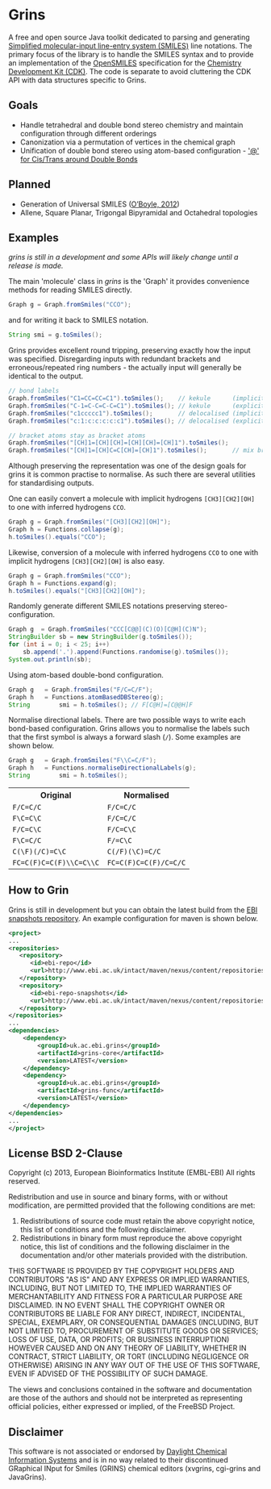 # Grins

A free and open source Java toolkit dedicated to parsing and generating [Simplified molecular-input line-entry system (SMILES)](http://en.wikipedia.org/wiki/Simplified_molecular-input_line-entry_system) line notations. The primary focus of the library is to handle the SMILES syntax and to provide an implementation of the [OpenSMILES](http://www.opensmiles.org) specification for the [Chemistry Development Kit (CDK)](http://sourceforge.net/projects/cdk/). The code is separate to avoid cluttering the CDK API with data structures specific to Grins.

## Goals
 - Handle tetrahedral and double bond stereo chemistry and maintain configuration through different orderings
 - Canonization via a permutation of vertices in the chemical graph
 - Unification of double bond stereo using atom-based configuration - ['@' for Cis/Trans around Double Bonds
](http://www.opensmiles.org/opensmiles.html#_tt_tt_for_cis_trans_around_double_bonds)

## Planned 
 - Generation of Universal SMILES ([O’Boyle, 2012](http://www.jcheminf.com/content/4/1/22))
 - Allene, Square Planar, Trigongal Bipyramidal and Octahedral topologies

## Examples

_grins is still in a development and some APIs will likely change until a release is made._

The main 'molecule' class in _grins_ is the 'Graph' it provides convenience methods for reading SMILES directly.

```java
Graph g = Graph.fromSmiles("CCO");
```

and for writing it back to SMILES notation.

```java
String smi = g.toSmiles();
```

Grins provides excellent round tripping, preserving exactly how the input was specified. Disregarding inputs with redundant brackets and erroneous/repeated ring numbers - the actually input will generally be identical to the output.

```java
// bond labels
Graph.fromSmiles("C1=CC=CC=C1").toSmiles();    // kekule      (implicit single bonds)
Graph.fromSmiles("C-1=C-C=C-C=C1").toSmiles(); // kekule      (explicit single bonds)
Graph.fromSmiles("c1ccccc1").toSmiles();       // delocalised (implicit aromatic bonds)
Graph.fromSmiles("c:1:c:c:c:c:c1").toSmiles(); // delocalised (explicit aromatic bonds)

// bracket atoms stay as bracket atoms
Graph.fromSmiles("[CH]1=[CH][CH]=[CH][CH]=[CH]1").toSmiles();
Graph.fromSmiles("[CH]1=[CH]C=C[CH]=[CH]1").toSmiles();       // mix bracket and subset atoms
```

Although preserving the representation was one of the design goals for grins it is common practise to normalise.
As such there are several utilities for standardising outputs.

One can easily convert a molecule with implicit hydrogens `[CH3][CH2][OH]` to
one with inferred hydrogens `CCO`.

```java
Graph g = Graph.fromSmiles("[CH3][CH2][OH]");
Graph h = Functions.collapse(g);
h.toSmiles().equals("CCO");
```

Likewise, conversion of a molecule with inferred hydrogens `CCO` to
one with implicit hydrogens `[CH3][CH2][OH]` is also easy.

```java
Graph g = Graph.fromSmiles("CCO");
Graph h = Functions.expand(g);
h.toSmiles().equals("[CH3][CH2][OH]");
```

Randomly generate different SMILES notations preserving stereo-configuration.

```java
Graph g  = Graph.fromSmiles("CCC[C@@](C)(O)[C@H](C)N");
StringBuilder sb = new StringBuilder(g.toSmiles());
for (int i = 0; i < 25; i++)
    sb.append('.').append(Functions.randomise(g).toSmiles());
System.out.println(sb);
```

Using atom-based double-bond configuration.

```java
Graph g   = Graph.fromSmiles("F/C=C/F");
Graph h   = Functions.atomBasedDBStereo(g);
String        smi = h.toSmiles(); // F[C@H]=[C@@H]F
```

Normalise directional labels. There are two possible ways to write each
bond-based configuration. Grins allows you to normalise the labels such
that the first symbol is always a forward slash (`/`). Some examples are
shown below.

```java
Graph g   = Graph.fromSmiles("F\\C=C/F");
Graph h   = Functions.normaliseDirectionalLabels(g);
String        smi = h.toSmiles();
```

<table>
<tr><th>Original</th>               <th>Normalised</th>
<tr><td><code>F/C=C/C</code></td>              <td><code>F/C=C/C</code></td>
<tr><td><code>F\C=C\C</code></td>              <td><code>F/C=C/C</code></td>
<tr><td><code>F/C=C\C</code></td>              <td><code>F/C=C\C</code></td>
<tr><td><code>F\C=C/C</code></td>              <td><code>F/=C\C</code></td>
<tr><td><code>C(\F)(/C)=C\C</code></td>        <td><code>C(/F)(\C)=C/C</code></td>
<tr><td><code>FC=C(F)C=C(F)\\C=C\\C</code></td><td><code>FC=C(F)C=C(F)/C=C/C</code></td>
</table>

## How to Grin

Grins is still in development but you can obtain the latest build from the [EBI snapshots repository](http://www.ebi.ac.uk/intact/maven/nexus/content/repositories/ebi-repo-snapshots/). An example configuration for maven is shown below.

```xml
<project>
...
<repositories>
   <repository>
      <id>ebi-repo</id>
      <url>http://www.ebi.ac.uk/intact/maven/nexus/content/repositories/ebi-repo/</url>
   </repository>
   <repository>
      <id>ebi-repo-snapshots</id>
      <url>http://www.ebi.ac.uk/intact/maven/nexus/content/repositories/ebi-repo-snapshots/</url>
   </repository>
</repositories>
...
<dependencies>
    <dependency>
        <groupId>uk.ac.ebi.grins</groupId>
        <artifactId>grins-core</artifactId>
        <version>LATEST</version>
    </dependency>
    <dependency>
        <groupId>uk.ac.ebi.grins</groupId>
        <artifactId>grins-func</artifactId>
        <version>LATEST</version>
    </dependency>
</dependencies>
...
</project>
```

## License BSD 2-Clause

Copyright (c) 2013, European Bioinformatics Institute (EMBL-EBI)
All rights reserved.

Redistribution and use in source and binary forms, with or without modification, are permitted provided that the following conditions are met:

 1. Redistributions of source code must retain the above copyright notice, this list of conditions and the following disclaimer.
 2. Redistributions in binary form must reproduce the above copyright notice, this list of conditions and the following disclaimer in the documentation and/or other materials provided with the distribution.

THIS SOFTWARE IS PROVIDED BY THE COPYRIGHT HOLDERS AND CONTRIBUTORS "AS IS" AND ANY EXPRESS OR IMPLIED WARRANTIES, INCLUDING, BUT NOT LIMITED TO, THE IMPLIED WARRANTIES OF MERCHANTABILITY AND FITNESS FOR A PARTICULAR PURPOSE ARE DISCLAIMED. IN NO EVENT SHALL THE COPYRIGHT OWNER OR CONTRIBUTORS BE LIABLE FOR ANY DIRECT, INDIRECT, INCIDENTAL, SPECIAL, EXEMPLARY, OR CONSEQUENTIAL DAMAGES (INCLUDING, BUT NOT LIMITED TO, PROCUREMENT OF SUBSTITUTE GOODS OR SERVICES; LOSS OF USE, DATA, OR PROFITS; OR BUSINESS INTERRUPTION) HOWEVER CAUSED AND ON ANY THEORY OF LIABILITY, WHETHER IN CONTRACT, STRICT LIABILITY, OR TORT (INCLUDING NEGLIGENCE OR OTHERWISE) ARISING IN ANY WAY OUT OF THE USE OF THIS SOFTWARE, EVEN IF ADVISED OF THE POSSIBILITY OF SUCH DAMAGE.

The views and conclusions contained in the software and documentation are those of the authors and should not be interpreted as representing official policies, either expressed or implied, of the FreeBSD Project.

## Disclaimer

This software is not associated or endorsed by [Daylight Chemical Information Systems](http://www.daylight.com) and is in no way related to their discontinued GRaphical INput for Smiles (GRINS) chemical editors (xvgrins, cgi-grins and JavaGrins).